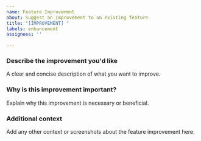 ```yaml
---
name: Feature Improvement
about: Suggest an improvement to an existing feature
title: "[IMPROVEMENT] "
labels: enhancement
assignees: ''

---
```


### Describe the improvement you'd like

A clear and concise description of what you want to improve.

### Why is this improvement important?

Explain why this improvement is necessary or beneficial.

### Additional context

Add any other context or screenshots about the feature improvement here.
